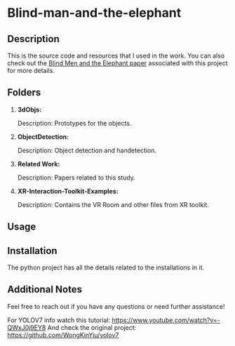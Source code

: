 # Blind-man-and-the-elephant


## Description

This is the source code and resources that I used in the work.
You can also check out the [Blind Men and the Elephant paper](/The_Blind_Men_and_the_Elephant___Enhancing_Virtual_Reality_Interactions.pdf) associated with this project for more details.


## Folders

1. **3dObjs:**

   Description: Prototypes for the objects.

3. **ObjectDetection:**

   Description: Object detection and handetection.

5. **Related Work:**

   Description: Papers related to this study.
  
7. **XR-Interaction-Toolkit-Examples:**

   Description: Contains the VR Room and other files from XR toolkit.
   
## Usage


 
## Installation
The python project has all the details related to the installations in it.


## Additional Notes


Feel free to reach out if you have any questions or need further assistance!


For YOLOV7 info watch this tutorial: https://www.youtube.com/watch?v=-QWxJ0j9EY8
And check the original project: https://github.com/WongKinYiu/yolov7
